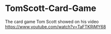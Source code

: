 # TomScott-Card-Game
The card game Tom Scott showed on his video https://www.youtube.com/watch?v=TaFTKRjMY68
